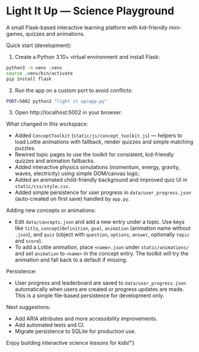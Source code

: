 # Light It Up — Science Playground

A small Flask-based interactive learning platform with kid-friendly mini-games, quizzes and animations.

Quick start (development):

1. Create a Python 3.10+ virtual environment and install Flask:

```bash
python3 -m venv .venv
source .venv/bin/activate
pip install flask
```

2. Run the app on a custom port to avoid conflicts:

```bash
PORT=5002 python3 "light it up/app.py"
```

3. Open http://localhost:5002 in your browser.

What changed in this workspace:

- Added `ConceptToolkit` (`static/js/concept_toolkit.js`) — helpers to load Lottie animations with fallback, render quizzes and simple matching puzzles.
- Rewired topic pages to use the toolkit for consistent, kid-friendly quizzes and animation fallbacks.
- Added interactive physics simulations (momentum, energy, gravity, waves, electricity) using simple DOM/canvas logic.
- Added an animated child-friendly background and improved quiz UI in `static/css/style.css`.
- Added simple persistence for user progress in `data/user_progress.json` (auto-created on first save) handled by `app.py`.

Adding new concepts or animations:

- Edit `data/concepts.json` and add a new entry under a topic. Use keys like `title`, `concept`/`definition`, `goal`, `animation` (animation name without `.json`), and `quiz` (object with `question`, `options`, `answer`, optionally `topic` and `score`).
- To add a Lottie animation, place `<name>.json` under `static/animations/` and set `animation` to `<name>` in the concept entry. The toolkit will try the animation and fall back to a default if missing.

Persistence:

- User progress and leaderboard are saved to `data/user_progress.json` automatically when users are created or progress updates are made. This is a simple file-based persistence for development only.

Next suggestions:

- Add ARIA attributes and more accessibility improvements.
- Add automated tests and CI.
- Migrate persistence to SQLite for production use.

Enjoy building interactive science lessons for kids!"}